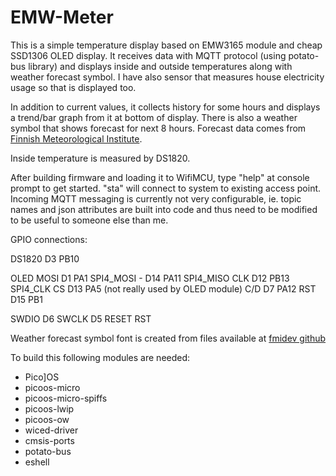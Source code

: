 EMW-Meter
=========
This is a simple temperature display based on EMW3165 module and cheap SSD1306 OLED display.
It receives data with MQTT protocol (using potato-bus library) and displays
inside and outside temperatures along with weather forecast symbol. I have
also sensor that measures house electricity usage so that is displayed too.

In addition to current values, it collects history for some hours and
displays a trend/bar graph from it at bottom of display. There is
also a weather symbol that shows forecast for next 8 hours. Forecast
data comes from [Finnish Meteorological Institute][2].

Inside temperature is measured by DS1820.

After building firmware and loading it to WifiMCU, type
"help" at console prompt to get started. "sta" will connect to system
to existing access point. Incoming MQTT messaging is currently
not very configurable, ie. topic names and json attributes
are built into code and thus need to be modified to be useful
to someone else than me.

GPIO connections:

DS1820     D3    PB10

OLED MOSI  D1    PA1    SPI4_MOSI
     -     D14   PA11   SPI4_MISO
     CLK   D12   PB13   SPI4_CLK
     CS    D13   PA5    (not really used by OLED module)
     C/D   D7    PA12
     RST   D15   PB1

SWDIO      D6
SWCLK      D5
RESET      RST

Weather forecast symbol font is created from files available at [fmidev github][1]

To build this following modules are needed:

* Pico]OS 
* picoos-micro
* picoos-micro-spiffs
* picoos-lwip
* picoos-ow
* wiced-driver
* cmsis-ports
* potato-bus
* eshell

[1]: https://github.com/fmidev/opendata-resources/tree/master/symbols
[2]: http://fmi.fi
